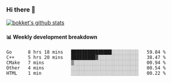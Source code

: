 ### Hi there 👋
[![bokket's github stats](https://github-readme-stats.vercel.app/api?username=bokket&show_icons=true&count_private=true)](https://github.com/anuraghazra/github-readme-stats)

#### :bar_chart: Weekly development breakdown
<!--START_SECTION:waka-->
```text
Go      8 hrs 18 mins   ███████████████░░░░░░░░░░   59.84 % 
C++     5 hrs 20 mins   █████████▓░░░░░░░░░░░░░░░   38.47 % 
CMake   7 mins          ▒░░░░░░░░░░░░░░░░░░░░░░░░   00.94 % 
Other   4 mins          ░░░░░░░░░░░░░░░░░░░░░░░░░   00.54 % 
HTML    1 min           ░░░░░░░░░░░░░░░░░░░░░░░░░   00.22 % 
```
<!--END_SECTION:waka-->
